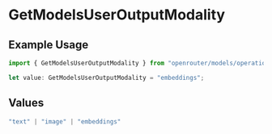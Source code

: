 # GetModelsUserOutputModality

## Example Usage

```typescript
import { GetModelsUserOutputModality } from "openrouter/models/operations";

let value: GetModelsUserOutputModality = "embeddings";
```

## Values

```typescript
"text" | "image" | "embeddings"
```